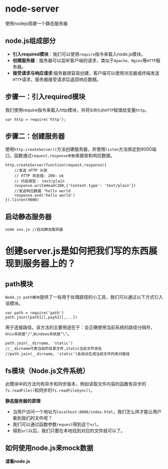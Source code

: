 # node-server
使用nodejs搭建一个静态服务器

## node.js组成部分

- **引入required模块**：我们可以使用`require`指令来载入node.js模块。
- **创建服务器**：服务器可以监听客户端的请求，类似于`Apache、Nginx`等`HTTP`服务器。
- **接受请求与响应请求**:服务器很容易创建，客户端可以使用浏览器或终端发送`HTTP`请求，服务器接受请求后返回响应数据。

## 步骤一：引入required模块

我们使用require指令来载入http模块，并将`实例化的HTTP`赋值给变量`http`。
```
var http = require('http');
```

## 步骤二：创建服务器

使用`http.createServer()`方法创建服务器，并使用`listen`方法绑定到9000端口，函数通过`request,response参数`来接收和响应数据。
```
http.createServer(function(request,response){
    //发送 HTTP 头部
    // HTTP 状态值: 200: ok
    // 内容类型： text/plain
    response.writeHead(200,{'Content-type': 'text/plain'})
    //发送响应数据 "hello world
    response.end('hello world')
}).listen(9000)
```

## 启动静态服务器

```
node xxx.js //启动静态服务器
```

# 创建server.js是如何把我们写的东西展现到服务器上的？

## path模块

`Node.js path模块`提供了一些用于处理路径的小工具，我们可以通过以下方式引入该模块。
```
var path = require('path')
path.join([path1][,payh2][,...])
```
用于连接路径。该方法的主要用途在于：会正确使用当前系统的路径分隔符，`Unix系统是"/"`,`Windows系统是"\"`。
```
path.join(__dirname, 'static')
//__dirname代表当前的目录文件,static当前文件夹名
//path.join(__dirname, 'static')会自动生成当前文件的绝对路径
```

## fs模块（Node.js文件系统）

此模块中的方法均有异步和同步版本，例如读取文件内容的函数有异步的`fs.readFile()`和同步的`fs.readFileSync()`。

**静态服务器的原理**
- 当用户访问一个地址为`localhost:8080/index.html`，我们怎么样才能让用户看到我们的文件呢？
- 我们可以通过函数参数`request`得到这个`url`。
- 得到`url`以后，我们只要在本地找到对应的文件就可以了。


## 如何使用node.js来mock数据

**请看node.js**


































































